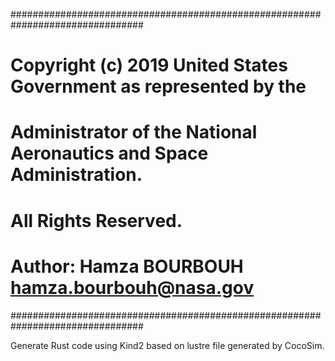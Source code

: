 ################################################################################
# Copyright (c) 2019 United States Government as represented by the
# Administrator of the National Aeronautics and Space Administration.
# All Rights Reserved.
#
# Author: Hamza BOURBOUH <hamza.bourbouh@nasa.gov>
################################################################################

Generate Rust code using Kind2 based on lustre file generated by CocoSim.